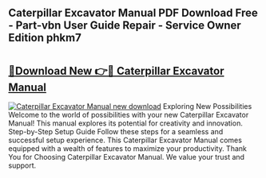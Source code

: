 ## Caterpillar Excavator Manual PDF Download Free - Part-vbn User Guide Repair - Service Owner Edition phkm7

# <h2><a href="http://bc16824.oget.top/?id=Caterpillar+Excavator+Manual">🔗Download New 👉🔴 Caterpillar Excavator Manual</a></h2>

[![Caterpillar Excavator Manual new download](https://i.imgur.com/5g1atiW.png)](http://bc16824.oget.top/?id=Caterpillar+Excavator+Manual)
Exploring New Possibilities Welcome to the world of possibilities with your new Caterpillar Excavator Manual! This manual explores its potential for creativity and innovation. Step-by-Step Setup Guide Follow these steps for a seamless and successful setup experience. This Caterpillar Excavator Manual comes equipped with a wealth of features to maximize your productivity. Thank You for Choosing Caterpillar Excavator Manual. We value your trust and support.

